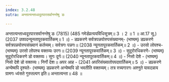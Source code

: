 ```yaml
---
index: 3.2.48
sutra: अन्तात्यन्ताध्वदूरपारसर्वानन्तेषु डः

---
```

 अन्तात्यन्ताध्वदूरपारसर्वानन्तेषु डः (7815) (485 गमेर्डप्रत्ययविधिसूत्रम्॥ 3 । 2 ॥ 1 ॥ आ.17 सू.) (2037 उपपदन्यूनतापूरकवार्तिकम्॥ 1 ॥) - डप्रकरणे सर्वत्रपन्नयोरुपसंख्यानम्- (भाष्यम्) डप्रकरणे सर्वत्रपन्नयोरुपसंख्यानं कर्तव्यम्। सर्वत्रगः पन्नगः॥ (2038 न्यूनतापूरकवार्तिकम्॥ 2 ॥) - उरसो लोपश्च- (भाष्यम्) उरसो लोपश्च वक्तव्यः उरगः॥ (2039 न्यूनतापूरकवार्तिकम्॥ 3 ॥) - सुदूरोरधिकरणे- (भाष्यम्) सुदूरोरधिकरणे डो वक्तव्यः। सुगः दूर्गः॥ (2040 न्यूनतापूरकवार्तिकम्॥ 4 ॥) - निसो देशे - (भाष्यम्) निसो देशे डो वक्तव्यः। निर्गो देशः॥ अपर आह -  (2041 अपरिसंख्यातोपपदवार्तिकम्॥ 5 ॥) - डप्रकरणे अन्येष्वपि दृश्यते- (भाष्यम्) डप्रकरणे अन्येष्वपि डो भवतीति वक्तव्यम्। तत्र स्त्र्यगारगः अश्नुते यावदन्नाय ग्रामगः ध्वंसते गुरुतल्पग इति॥ अन्तात्यन्ता॥ 48 ॥ 